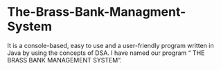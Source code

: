 # The-Brass-Bank-Managment-System
It is a console-based, easy to use and a user-friendly program written in Java by using the concepts of DSA. I have named our program “ THE BRASS BANK MANAGEMENT SYSTEM”.
